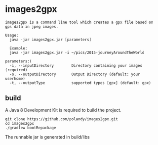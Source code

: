 # images2gpx

```
images2gpx is a command line tool which creates a gpx file based on gps data in jpeg images.

Usage:
  java -jar images2gpx.jar [parameters]
  
  Example:
  java -jar images2gpx.jar -i ~/pics/2015-journeyAroundTheWorld

parameters:(
  -i, --inputDirectory        Directory containing your images (required)
  -o, --outputDirectory       Output Directory (default: your userhome)
  -t, --outputType            supported types [gpx] (default: gpx)
```
## build
A Java 8 Development Kit is required to build the project.

```
git clone https://github.com/polandy/images2gpx.git
cd images2gpx
./gradlew bootRepackage
```
The runnable jar is generated in build/libs
